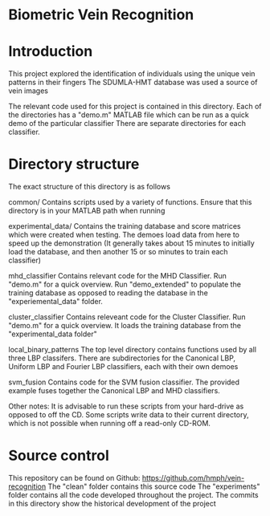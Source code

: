 Biometric Vein Recognition
===

Introduction
===
This project explored the identification of individuals using the unique vein patterns in their fingers
The SDUMLA-HMT database was used a source of vein images

The relevant code used for this project is contained in this directory.
Each of the directories has a "demo.m" MATLAB file which can be run as a quick demo of the particular classifier
There are separate directories for each classifier.

Directory structure
===

The exact structure of this directory is as follows

common/					Contains scripts used by a variety of functions. Ensure that this directory is in your MATLAB path when running

experimental_data/		Contains the training database and score matrices which were created when testing. The demoes load data from here to speed up the demonstration (It generally takes about 15 minutes to initially load the database, and then another 15 or so minutes to train each classifier)

mhd_classifier			Contains relevant code for the MHD Classifier. Run "demo.m" for a quick overview. Run "demo_extended" to populate the training database as opposed to reading the database in the "experiemental_data" folder. 

cluster_classifier		Contains releveant code for the Cluster Classifier. Run "demo.m" for a quick overview. It loads the training database from the "experimental_data folder"

local_binary_patterns	The top level directory contains functions used by all three LBP classifers. There are subdirectories for the Canonical LBP, Uniform LBP and Fourier LBP classifiers, each with their own demoes

svm_fusion				Contains code for the SVM fusion classifier. The provided example fuses together the Canonical LBP and MHD classifiers.	


Other notes:
It is advisable to run these scripts from your hard-drive as opposed to off the CD. Some scripts write data to their current directory, which is not possible when running off a read-only CD-ROM. 


Source control
===
This repository can be found on Github: https://github.com/hmph/vein-recognition
The "clean" folder contains this source code
The "experiments" folder contains all the code developed throughout the project. The commits in this directory show the historical development of the project